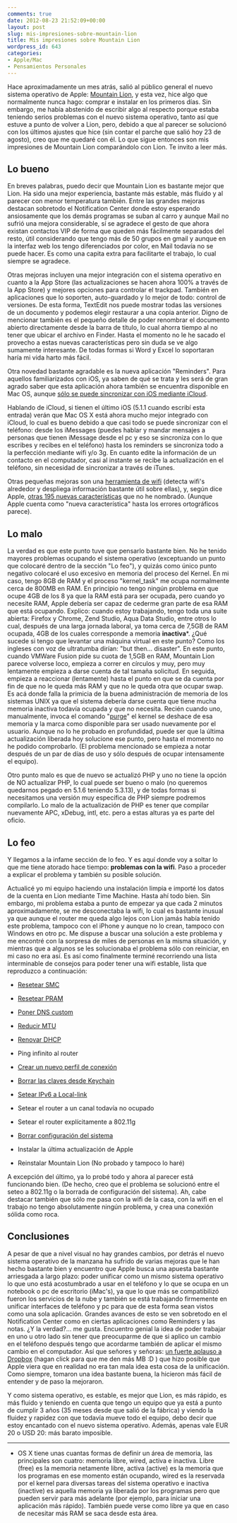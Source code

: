 ```yaml
---
comments: true
date: 2012-08-23 21:52:09+00:00
layout: post
slug: mis-impresiones-sobre-mountain-lion
title: Mis impresiones sobre Mountain Lion
wordpress_id: 643
categories:
- Apple/Mac
- Pensamientos Personales
---
```


Hace aproximadamente un mes atrás, salió al público general el nuevo sistema operativo de Apple: [Mountain Lion](http://www.apple.com/osx/), y esta vez, hice algo que normalmente nunca hago: comprar e instalar en los primeros días. 
Sin embargo, me había abstenido de escribir algo al respecto porque estaba teniendo serios problemas con el nuevo sistema operativo, tanto así que estuve a punto de volver a Lion, pero, debido a que al parecer se solucionó con los últimos ajustes que hice (sin contar el parche que salió hoy 23 de agosto), creo que me quedaré con él. 
Lo que sigue entonces son mis impresiones de Mountain Lion comparándolo con Lion. Te invito a leer más.

<!-- more -->


## Lo bueno


En breves palabras, puedo decir que Mountain Lion es bastante mejor que Lion. Ha sido una mejor experiencia, bastante más estable, más fluido y al parecer con menor temperatura también. Entre las grandes mejoras destacan sobretodo el Notification Center donde estoy esperando ansiosamente que los demás programas se suban al carro y aunque Mail no sufrió una mejora considerable, sí se agradece el gesto de que ahora existan contactos VIP de forma que queden más fácilmente separados del resto, útil considerando que tengo más de 50 grupos en gmail y aunque en la interfaz web los tengo diferenciados por color, en Mail todavía no se puede hacer. Es como una capita extra para facilitarte el trabajo, lo cual siempre se agradece. 

Otras mejoras incluyen una mejor integración con el sistema operativo en cuanto a la App Store (las actualizaciones se hacen ahora 100% a través de la App Store) y mejores opciones para controlar el trackpad. También en aplicaciones que lo soporten, auto-guardado y lo mejor de todo: control de versiones. De esta forma, TextEdit nos puede mostrar todas las versiones de un documento y podemos elegir restaurar a una copia anterior. Digno de mencionar también es el pequeño detalle de poder renombrar el documento abierto directamente desde la barra de título, lo cual ahorra tiempo al no tener que ubicar el archivo en Finder. Hasta el momento no le he sacado el provecho a estas nuevas características pero sin duda se ve algo sumamente interesante. De todas formas si Word y Excel lo soportaran haría mi vida harto más fácil.

Otra novedad bastante agradable es la nueva aplicación "Reminders". Para aquellos familiarizados con iOS, ya saben de qué se trata y les será de gran agrado saber que esta aplicación ahora también se encuentra disponible en Mac OS, aunque [sólo se puede sincronizar con iOS mediante iCloud](http://www.youtube.com/watch?v=8DRszawfYwA). 

Hablando de iCloud, si tienen el último iOS (5.1.1 cuando escribí esta entrada) verán que Mac OS X está ahora mucho mejor integrado con iCloud, lo cual es bueno debido a que casi todo se puede sincronizar con el teléfono: desde los iMessages (puedes hablar y mandar mensajes a personas que tienen iMessage desde el pc y eso se sincroniza con lo que escribes y recibes en el teléfono) hasta los reminders se sincroniza todo a la perfección mediante wifi y/o 3g. En cuanto edite la información de un contacto en el computador, casi al instante se recibe la actualización en el teléfono, sin necesidad de sincronizar a través de iTunes.

Otras pequeñas mejoras son una [herramienta de wifi](http://reviews.cnet.com/8301-13727_7-57487340-263/apple-enhances-wi-fi-diagnostics-in-mountain-lion/) (detecta wifi's alrededor y despliega información bastante útil sobre ellas), y, según dice Apple, [otras 195 nuevas características](http://www.apple.com/osx/whats-new/features.html) que no he nombrado. (Aunque Apple cuenta como "nueva característica" hasta los errores ortográficos parece). 



## Lo malo


La verdad es que este punto tuve que pensarlo bastante bien. No he tenido mayores problemas ocupando el sistema operativo (exceptuando un punto que colocaré dentro de la sección "Lo feo"), y quizás como único punto negativo colocaré el uso excesivo en memoria del proceso del Kernel. En mi caso, tengo 8GB de RAM y el proceso "kernel_task" me ocupa normalmente cerca de 800MB en RAM. En principio no tengo ningún problema en que ocupe 4GB de los 8 ya que la RAM está para ser ocupada, pero cuando yo necesite RAM, Apple debería ser capaz de cederme gran parte de esa RAM que está ocupando.
Explico: cuando estoy trabajando, tengo toda una suite abierta: Firefox y Chrome, Zend Studio, Aqua Data Studio, entre otros lo cual, después de una larga jornada laboral, ya toma cerca de 7,5GB de RAM ocupada, 4GB de los cuales corresponde a memoria **inactiva***.
¿Qué sucede si tengo que levantar una máquina virtual en este punto? Como los ingleses con voz de ultratumba dirían: "but then... disaster". En este punto, cuando VMWare Fusion pide su cuota de 1,5GB en RAM, Mountain Lion parece volverse loco, empieza a correr en círculos y muy, pero muy lentamente empieza a darse cuenta de tal tamaña solicitud. En seguida, empieza a reaccionar (lentamente) hasta el punto en que se da cuenta por fin de que no le queda más RAM y que no le queda otra que ocupar swap. Es acá donde falla la primicia de la buena administración de memoria de los sistemas UNIX ya que el sistema debería darse cuenta que tiene mucha memoria inactiva todavía ocupada y que no necesita. Recién cuando uno, manualmente, invoca el comando "[purge](http://www.electrictoolbox.com/purge-free-inactive-memory-mac-osx/)" el kernel se deshace de esa memoria y la marca como disponible para ser usado nuevamente por el usuario.
Aunque no lo he probado en profundidad, puede ser que la última actualización liberada hoy solucione ese punto, pero hasta el momento no he podido comprobarlo. (El problema mencionado se empieza a notar después de un par de días de uso y sólo después de ocupar intensamente el equipo).

Otro punto malo es que de nuevo se actualizó PHP y uno no tiene la opción de NO actualizar PHP, lo cual puede ser bueno o malo (no queremos quedarnos pegado en 5.1.6 teniendo 5.3.13), y de todas formas si necesitamos una versión muy específica de PHP siempre podremos compilarlo. Lo malo de la actualización de PHP es tener que compilar nuevamente APC, xDebug, intl, etc. pero a estas alturas ya es parte del oficio.



## Lo feo


Y llegamos a la infame sección de lo feo. Y es aquí donde voy a soltar lo que me tiene atorado hace tiempo: **problemas con la wifi**. Paso a proceder a explicar el problema y también su posible solución.

Actualicé yo mi equipo haciendo una instalación limpia e importé los datos de la cuenta en Lion mediante Time Machine. Hasta ahí todo bien.
Sin embargo, mi problema estaba a punto de empezar ya que cada 2 minutos aproximadamente, se me desconectaba la wifi, lo cual es bastante inusual ya que aunque el router me queda algo lejos con Lion jamás había tenido este problema, tampoco con el iPhone y aunque no lo crean, tampoco con Windows en otro pc. 
Me dispuse a buscar una solución a este problema y me encontré con la sorpresa de miles de personas en la misma situación, y mientras que a algunos se les solucionaba el problema sólo con reiniciar, en mi caso no era así. Es así como finalmente terminé recorriendo una lista interminable de consejos para poder tener una wifi estable, lista que reproduzco a continuación: 




  * [Resetear SMC](http://support.apple.com/kb/HT3964?viewlocale=en_US&locale=en_US)


  * [Resetear PRAM](http://support.apple.com/kb/PH11243)


  * [Poner DNS custom](http://www.applefansite.com/2012/07/how-to-fix-os-x-mountain-lions-wifi-issues/)


  * [Reducir MTU](http://osxdaily.com/2012/08/02/fix-os-x-mountain-lion-wireless-connection-problems/)


  * [Renovar DHCP](http://osxdaily.com/2012/08/02/fix-os-x-mountain-lion-wireless-connection-problems/)


  * Ping infinito al router


  * [Crear un nuevo perfil de conexión](http://osxdaily.com/2012/08/02/fix-os-x-mountain-lion-wireless-connection-problems/)


  * [Borrar las claves desde Keychain](http://forums.macrumors.com/showpost.php?p=15341185&postcount=20)


  * [Setear IPv6 a Local-link](http://forums.macrumors.com/showthread.php?p=15326913#post15326913)


  * Setear el router a un canal todavía no ocupado


  * Setear el router explícitamente a 802.11g


  * [Borrar configuración del sistema](http://www.applefansite.com/2012/07/how-to-fix-os-x-mountain-lions-wifi-issues/)


  * Instalar la última actualización de Apple


  * Reinstalar Mountain Lion (No probado y tampoco lo haré)



A excepción del último, ya lo probé todo y ahora al parecer está funcionando bien. (De hecho, creo que el problema se solucionó entre el seteo a 802.11g o la borrada de configuración del sistema). Ah, cabe destacar también que sólo me pasa con la wifi de la casa, con la wifi en el trabajo no tengo absolutamente ningún problema, y crea una conexión sólida como roca.



## Conclusiones


A pesar de que a nivel visual no hay grandes cambios, por detrás el nuevo sistema operativo de la manzana ha sufrido de varias mejoras que le han hecho bastante bien y encuentro que Apple busca una apuesta bastante arriesgada a largo plazo: poder unificar como un mismo sistema operativo lo que uno está acostumbrado a usar en el teléfono y lo que se ocupa en un notebook o pc de escritorio (iMac's), ya que lo que más se compatibilizó fueron los servicios de la nube y también se está trabajando firmemente en unificar interfaces de teléfono y pc para que de esta forma sean vistos como una sola aplicación. Grandes avances de esto se ven sobretodo en el Notification Center como en ciertas aplicaciones como Reminders y las notas. 
¿Y la verdad?... me gusta. Encuentro genial la idea de poder trabajar en uno u otro lado sin tener que preocuparme de que si aplico un cambio en el teléfono después tengo que acordarme también de aplicar el mismo cambio en el computador. Así que señores y señoras: [un fuerte aplauso a Dropbox](http://db.tt/pfNHagyq) (hagan click para que me den más MB :D ) que hizo posible que Apple viera que en realidad no era tan mala idea esta cosa de la unificación. Como siempre, tomaron una idea bastante buena, la hicieron más fácil de entender y de paso la mejoraron.

Y como sistema operativo, es estable, es mejor que Lion, es más rápido, es más fluido y teniendo en cuenta que tengo un equipo que ya está a punto de cumplir 3 años (35 meses desde que salió de la fábrica) y viendo la fluidez y rapidez con que todavía mueve todo el equipo, debo decir que estoy encantado con el nuevo sistema operativo. Además, apenas vale EUR 20 o USD 20: más barato imposible.


-----------------------------------------
* OS X tiene unas cuantas formas de definir un área de memoria, las principales son cuatro: memoria libre, wired, activa e inactiva. Libre (free) es la memoria netamente libre, activa (active) es la memoria que los programas en ese momento están ocupando, wired es la reservada por el kernel para diversas tareas del sistema operativo e inactiva (inactive) es aquella memoria ya liberada por los programas pero que pueden servir para más adelante (por ejemplo, para iniciar una aplicación más rápido). También puede verse como libre ya que en caso de necesitar más RAM se saca desde esta área.

